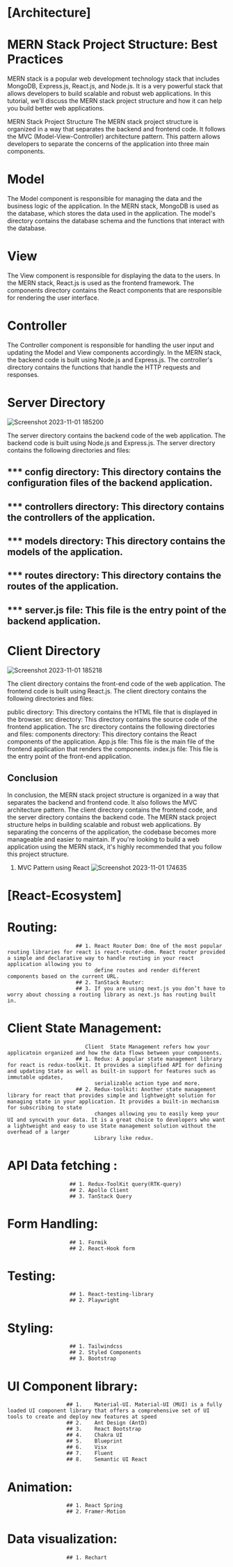 # [Architecture]
# MERN Stack Project Structure: Best Practices

MERN stack is a popular web development technology stack that includes MongoDB, Express.js, React.js, and Node.js. It is a very powerful stack that allows developers to build scalable and robust web applications. In this tutorial, we'll discuss the MERN stack project structure and how it can help you build better web applications.

MERN Stack Project Structure
The MERN stack project structure is organized in a way that separates the backend and frontend code. It follows the MVC (Model-View-Controller) architecture pattern. This pattern allows developers to separate the concerns of the application into three main components.

# Model
The Model component is responsible for managing the data and the business logic of the application. In the MERN stack, MongoDB is used as the database, which stores the data used in the application. The model's directory contains the database schema and the functions that interact with the database.

# View
The View component is responsible for displaying the data to the users. In the MERN stack, React.js is used as the frontend framework. The components directory contains the React components that are responsible for rendering the user interface.

# Controller
The Controller component is responsible for handling the user input and updating the Model and View components accordingly. In the MERN stack, the backend code is built using Node.js and Express.js. The controller's directory contains the functions that handle the HTTP requests and responses.

# Server Directory
![Screenshot 2023-11-01 185200](https://github.com/apel1151/Learn-React-EcoSystem/assets/77063289/ce07a921-f139-4460-87aa-1ea202757c80)

The server directory contains the backend code of the web application. The backend code is built using Node.js and Express.js. The server directory contains the following directories and files:

 ## *** config directory: This directory contains the configuration files of the backend application.
 ## *** controllers directory: This directory contains the controllers of the application.
 ## *** models directory: This directory contains the models of the application.
 ## *** routes directory: This directory contains the routes of the application.
 ## *** server.js file: This file is the entry point of the backend application.
# Client Directory
![Screenshot 2023-11-01 185218](https://github.com/apel1151/Learn-React-EcoSystem/assets/77063289/938c9974-7bdc-4f6d-ba00-d18c9966c0f9)

The client directory contains the front-end code of the web application. The frontend code is built using React.js. The client directory contains the following directories and files:

public directory: This directory contains the HTML file that is displayed in the browser.
src directory: This directory contains the source code of the frontend application. The src directory contains the following directories and files:
components directory: This directory contains the React components of the application.
App.js file: This file is the main file of the frontend application that renders the components.
index.js file: This file is the entry point of the front-end application.
## Conclusion
In conclusion, the MERN stack project structure is organized in a way that separates the backend and frontend code. It also follows the MVC architecture pattern. The client directory contains the frontend code, and the server directory contains the backend code. The MERN stack project structure helps in building scalable and robust web applications. By separating the concerns of the application, the codebase becomes more manageable and easier to maintain. If you're looking to build a web application using the MERN stack, it's highly recommended that you follow this project structure.

1. MVC Pattern using React
![Screenshot 2023-11-01 174635](https://github.com/apel1151/Learn-React-EcoSystem/assets/77063289/ea69dcec-8afc-4cbe-a4ed-2feee65abf11)



# [React-Ecosystem]

# Routing:
                          ## 1. React Router Dom: One of the most popular routing libraries for react is react-router-dom. React router provided a simple and declarative way to handle routing in your react application allowing you to 
                                define routes and render different components based on the current URL.
                          ## 2. TanStack Router: 
                          ## 3. If you are using next.js you don’t have to worry about chossing a routing library as next.js has routing built in. 

# Client State Management: 
                             Client  State Management refers how your applicatoin organized and how the data flows between your components.
                          ## 1. Redux: A popular state management library for react is redux-toolkit. It provides a simplified API for defining and updating State as well as built-in support for features such as immutable updates, 
                                serializable action type and more.
                          ## 2. Redux-toolkit: Another state management library for react that provides simple and lightweight solution for managing state in your application. It provides a built-in mechanism for subscribing to state 
                                changes allowing you to easily keep your UI and syncwith your data. It is a great choice to developers who want a lightweight and easy to use State management solution without the overhead of a larger 
                                Library like redux.




  #  API Data fetching : 
                        ## 1. Redux-ToolKit query(RTK-query)
                        ## 2. Apollo Client 
                        ## 3. TanStack Query

 # Form Handling:  
                        ## 1. Formik
                        ## 2. React-Hook form
# Testing: 
                        ## 1. React-testing-library
                        ## 2. Playwright


# Styling:
                        ## 1. Tailwindcss
                        ## 2. Styled Components
                        ## 3. Bootstrap

# UI Component library:
                       ## 1.	Material-UI. Material-UI (MUI) is a fully loaded UI component library that offers a comprehensive set of UI tools to create and deploy new features at speed
                       ## 2.	Ant Design (AntD)
                       ## 3.	React Bootstrap
                       ## 4.	Chakra UI
                       ## 5.	Blueprint
                       ## 6.	Visx
                       ## 7.	Fluent
                       ## 8.	Semantic UI React
# Animation: 
                       ## 1. React Spring
                       ## 2. Framer-Motion 

# Data visualization: 
                       ## 1. Rechart








